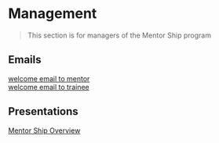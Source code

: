 # Management
> This section is for managers of the Mentor Ship program

## Emails
[welcome email to mentor](welcome-mentor.md)  
[welcome email to trainee](welcome-trainee.md)

## Presentations
[Mentor Ship Overview](https://docs.google.com/presentation/d/1GzFzsOpMW3V4blw7foBmFHhLfiRS1W8T2HiKEq1PSfE/edit?usp=sharing)
